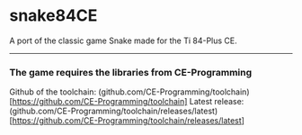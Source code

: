 # snake84CE
A port of the classic game Snake made for the Ti 84-Plus CE.

---

### The game requires the libraries from CE-Programming
Github of the toolchain: (github.com/CE-Programming/toolchain)[https://github.com/CE-Programming/toolchain]
Latest release: (github.com/CE-Programming/toolchain/releases/latest)[https://github.com/CE-Programming/toolchain/releases/latest]
